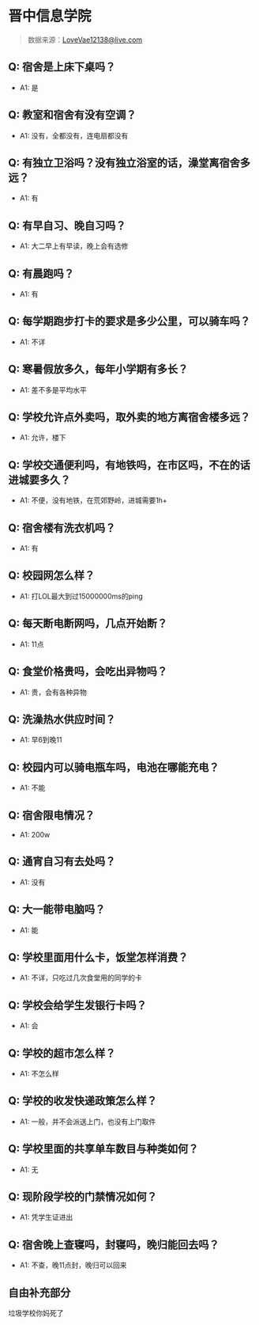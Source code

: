 # 晋中信息学院

> 数据来源：LoveVae12138@live.com

## Q: 宿舍是上床下桌吗？

- A1: 是

## Q: 教室和宿舍有没有空调？

- A1: 没有，全都没有，连电扇都没有

## Q: 有独立卫浴吗？没有独立浴室的话，澡堂离宿舍多远？

- A1: 有

## Q: 有早自习、晚自习吗？

- A1: 大二早上有早读，晚上会有选修

## Q: 有晨跑吗？

- A1: 有

## Q: 每学期跑步打卡的要求是多少公里，可以骑车吗？

- A1: 不详

## Q: 寒暑假放多久，每年小学期有多长？

- A1: 差不多是平均水平

## Q: 学校允许点外卖吗，取外卖的地方离宿舍楼多远？

- A1: 允许，楼下

## Q: 学校交通便利吗，有地铁吗，在市区吗，不在的话进城要多久？

- A1: 不便，没有地铁，在荒郊野岭，进城需要1h+

## Q: 宿舍楼有洗衣机吗？

- A1: 有

## Q: 校园网怎么样？

- A1: 打LOL最大到过15000000ms的ping

## Q: 每天断电断网吗，几点开始断？

- A1: 11点

## Q: 食堂价格贵吗，会吃出异物吗？

- A1: 贵，会有各种异物

## Q: 洗澡热水供应时间？

- A1: 早6到晚11

## Q: 校园内可以骑电瓶车吗，电池在哪能充电？

- A1: 不能

## Q: 宿舍限电情况？

- A1: 200w

## Q: 通宵自习有去处吗？

- A1: 没有

## Q: 大一能带电脑吗？

- A1: 能

## Q: 学校里面用什么卡，饭堂怎样消费？

- A1: 不详，只吃过几次食堂用的同学的卡

## Q: 学校会给学生发银行卡吗？

- A1: 会

## Q: 学校的超市怎么样？

- A1: 不怎么样

## Q: 学校的收发快递政策怎么样？

- A1: 一般，并不会派送上门，也没有上门取件

## Q: 学校里面的共享单车数目与种类如何？

- A1: 无

## Q: 现阶段学校的门禁情况如何？

- A1: 凭学生证进出

## Q: 宿舍晚上查寝吗，封寝吗，晚归能回去吗？

- A1: 不查，晚11点封，晚归可以回来

## 自由补充部分

垃圾学校你妈死了